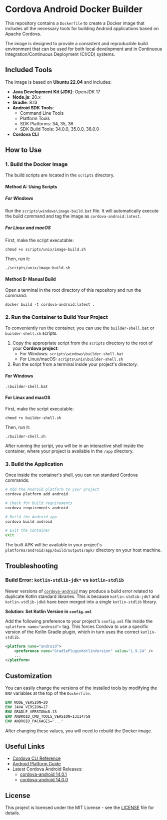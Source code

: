# Cordova Android Docker Builder

This repository contains a `Dockerfile` to create a Docker image that includes all the necessary tools for building Android applications based on Apache Cordova.

The image is designed to provide a consistent and reproducible build environment that can be used for both local development and in Continuous Integration/Continuous Deployment (CI/CD) systems.

## Included Tools

The image is based on **Ubuntu 22.04** and includes:

*   **Java Development Kit (JDK)**: OpenJDK 17
*   **Node.js**: 20.x
*   **Gradle**: 8.13
*   **Android SDK Tools**:
    *   Command Line Tools
    *   Platform Tools
    *   SDK Platforms: 34, 35, 36
    *   SDK Build Tools: 34.0.0, 35.0.0, 36.0.0
*   **Cordova CLI**

## How to Use

### 1. Build the Docker Image

The build scripts are located in the `scripts` directory.

#### Method A: Using Scripts

##### For Windows

Run the `scripts\windows\image-build.bat` file. It will automatically execute the build command and tag the image as `cordova-android:latest`.

##### For Linux and macOS

First, make the script executable:
```shell
chmod +x scripts/unix/image-build.sh
```
Then, run it:
```shell
./scripts/unix/image-build.sh
```

#### Method B: Manual Build

Open a terminal in the root directory of this repository and run the command:

```shell
docker build -t cordova-android:latest .
```

### 2. Run the Container to Build Your Project

To conveniently run the container, you can use the `builder-shell.bat` or `builder-shell.sh` scripts.

1.  Copy the appropriate script from the `scripts` directory to the root of your **Cordova project**:
    *   For Windows: `scripts\windows\builder-shell.bat`
    *   For Linux/macOS: `scripts\unix\builder-shell.sh`
2.  Run the script from a terminal inside your project's directory.

#### For Windows

```shell
.\builder-shell.bat
```

#### For Linux and macOS

First, make the script executable:
```shell
chmod +x builder-shell.sh
```
Then, run it:
```shell
./builder-shell.sh
```

After running the script, you will be in an interactive shell inside the container, where your project is available in the `/app` directory.

### 3. Build the Application

Once inside the container's shell, you can run standard Cordova commands:

```bash
# Add the Android platform to your project
cordova platform add android

# Check for build requirements
cordova requirements android

# Build the Android app
cordova build android

# Exit the container
exit
```

The built APK will be available in your project's `platforms/android/app/build/outputs/apk/` directory on your host machine.

## Troubleshooting

### Build Error: `kotlin-stdlib-jdk*` vs `kotlin-stdlib`

Newer versions of [`cordova-android`](https://cordova.apache.org/announcements/2025/03/26/cordova-android-14.0.0.html) may produce a build error related to duplicate Kotlin standard libraries. This is because `kotlin-stdlib-jdk7` and `kotlin-stdlib-jdk8` have been merged into a single `kotlin-stdlib` library.

**Solution: Set Kotlin Version in `config.xml`**

Add the following preference to your project's `config.xml` file inside the `<platform name="android">` tag. This forces Cordova to use a specific version of the Kotlin Gradle plugin, which in turn uses the correct `kotlin-stdlib`.

```xml
<platform name="android">
    <preference name="GradlePluginKotlinVersion" value="1.9.24" />
    ...
</platform>
```

## Customization

You can easily change the versions of the installed tools by modifying the `ENV` variables at the top of the `Dockerfile`.

```dockerfile
ENV NODE_VERSION=20
ENV JAVA_VERSION=17
ENV GRADLE_VERSION=8.13
ENV ANDROID_CMD_TOOLS_VERSION=13114758
ENV ANDROID_PACKAGES="..."
```

After changing these values, you will need to rebuild the Docker image.

## Useful Links

*   [Cordova CLI Reference](https://cordova.apache.org/docs/en/12.x-2025.01/reference/cordova-cli/index.html)
*   [Android Platform Guide](https://cordova.apache.org/docs/en/12.x-2025.01/guide/platforms/android/index.html)
*   Latest Cordova Android Releases:
    *   [cordova-android 14.0.1](https://cordova.apache.org/announcements/2025/04/30/cordova-android-14.0.1.html)
    *   [cordova-android 14.0.0](https://cordova.apache.org/announcements/2025/03/26/cordova-android-14.0.0.html)

## License

This project is licensed under the MIT License - see the [LICENSE](LICENSE) file for details.
